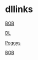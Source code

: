 # dllinks
[BOB](https://mediafilez.forgecdn.net/files/5896/119/BoB-1.2.51.mcaddon)

[DL](https://mediafilez.forgecdn.net/files/5979/444/System%20Dynamic%20Lights%20RS%20V2.0.mcpack)

[Poggys](https://download2337.mediafire.com/07qzwwzt27igs9gI8k7DE6UOolFKqR3T9uF-YhPFU1pdn3Bj4Q5UdBWKfMaZbtaGdA3tFey3pu2zxLfZ54AcOQ_E1wY_fPjocj50nbMzuUiASv1P8dOJI0A1tB2yNduOoAb4xAk0yTF7pDH3lNdrmDqS-GZ36UbdO_A753JBFhCU/zplnijf2acdc1uy/Poggy%5C%27sLum-0.7.3.mcpack)

[BOB](https://drive.google.com/uc?export=download&id=1i1LOMVibWFqzsN1GWO5VUcR-gkxWy4Ir)

